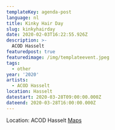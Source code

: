 ```yaml
---
templateKey: agenda-post
language: nl
title: Kinky Hair Day
slug: kinkyhairday
date: 2020-02-03T16:22:55.926Z
description: >-
  ACOD Hasselt
featuredpost: true
featuredimage: /img/templateevent.jpeg
tags:
  - other
year: '2020'
artists:
  - ACOD Hasselt
location: Hasselt
datestart: 2020-03-28T09:00:00.000Z
dateend: 2020-03-28T16:00:00.000Z
---
```



Location: ACOD Hasselt
[Maps](https://goo.gl/maps/fFZtcShqhoKGwzPu6)
